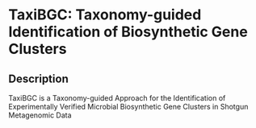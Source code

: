 # TaxiBGC: Taxonomy-guided Identification of Biosynthetic Gene Clusters

## Description
TaxiBGC is a Taxonomy-guided Approach for the Identification of 
Experimentally Verified Microbial Biosynthetic Gene Clusters 
in Shotgun Metagenomic Data

